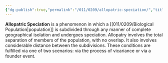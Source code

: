 ```yaml
---
{"dg-publish":true,"permalink":"/011/0209/allopatric-speciation/","title":"Allopatric Speciation","tags":["APBIO","BIOL305","BIOL422"],"created":"2024-10-04T11:20:30.000-07:00","updated":"2025-01-22T00:27:23.861-08:00"}
---
```


**Allopatric Speciation** is a phenomenon in which a [[011/0209/Biological Population\|population]] is subdivided through any manner of complete geographical isolation and undergoes speciation. Allopatry involves the total separation of members of the population, with no overlap. It also involves considerable distance between the subdivisions. These conditions are fulfilled via one of two scenarios: via the process of vicariance or via a founder event.